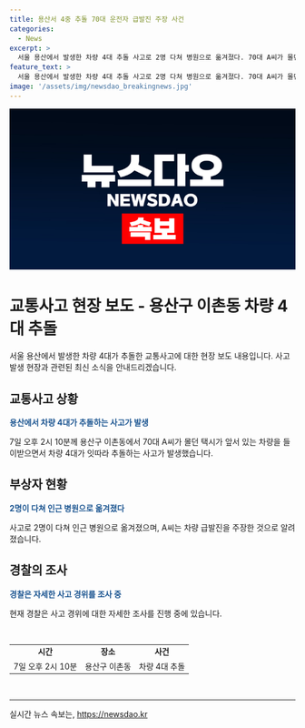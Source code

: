 ```yaml
---
title: 용산서 4중 추돌 70대 운전자 급발진 주장 사건
categories:
  - News
excerpt: >
  서울 용산에서 발생한 차량 4대 추돌 사고로 2명 다쳐 병원으로 옮겨졌다. 70대 A씨가 몰던 택시가 앞선 차량을 들이받아 발생한 사고로, A씨는 차량 급발진을 주장 중. 경찰이 사고 경위를 조사 중이다.
feature_text: >
  서울 용산에서 발생한 차량 4대 추돌 사고로 2명 다쳐 병원으로 옮겨졌다. 70대 A씨가 몰던 택시가 앞선 차량을 들이받아 발생한 사고로, A씨는 차량 급발진을 주장 중. 경찰이 사고 경위를 조사 중이다.
image: '/assets/img/newsdao_breakingnews.jpg'
---
```


<p><img src="/assets/img/newsdao_breakingnews.jpg" alt="cryptoinkorea 속보" /></p>

<h1>교통사고 현장 보도 - 용산구 이촌동 차량 4대 추돌</h1>

<p data-ke-size="size16">서울 용산에서 발생한 차량 4대가 추돌한 교통사고에 대한 현장 보도 내용입니다. 사고 발생 현장과 관련된 최신 소식을 안내드리겠습니다.</p>

<h2 data-ke-size="size26">교통사고 상황</h2>

<p><b><span style="color: #1a5490;">용산에서 차량 4대가 추돌하는 사고가 발생</span></b></p>

<p>7일 오후 2시 10분께 용산구 이촌동에서 70대 A씨가 몰던 택시가 앞서 있는 차량을 들이받으면서 차량 4대가 잇따라 추돌하는 사고가 발생했습니다.</p>

<h2 data-ke-size="size26">부상자 현황</h2>

<p><b><span style="color: #1a5490;">2명이 다쳐 인근 병원으로 옮겨졌다</span></b></p>

<p>사고로 2명이 다쳐 인근 병원으로 옮겨졌으며, A씨는 차량 급발진을 주장한 것으로 알려졌습니다.</p>

<h2 data-ke-size="size26">경찰의 조사</h2>

<p><b><span style="color: #1a5490;">경찰은 자세한 사고 경위를 조사 중</span></b></p>

<p>현재 경찰은 사고 경위에 대한 자세한 조사를 진행 중에 있습니다.</p>

<p data-ke-size="size16">&nbsp;</p>

<table>
<tbody>
<tr>
<td style="text-align: center; height: 17px;"><b>시간</b></td>
<td style="text-align: center; height: 17px;"><b>장소</b></td>
<td style="text-align: center; height: 17px;"><b>사건</b></td>
</tr>
<tr>
<td style="text-align: center;">7일 오후 2시 10분</td>
<td style="text-align: center;">용산구 이촌동</td>
<td style="text-align: center;">차량 4대 추돌</td>
</tr>
</tbody>
</table>

<p data-ke-size="size16">&nbsp;</p>

<hr>

실시간 뉴스 속보는, <a href="https://newsdao.kr" rel="dofollow">https://newsdao.kr</a>


